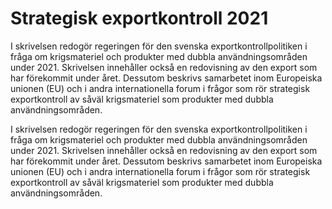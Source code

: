 # Strategisk exportkontroll 2021

I skrivelsen redogör regeringen för den svenska exportkontrollpolitiken i
fråga om krigsmateriel och produkter med dubbla användningsområden
under 2021. Skrivelsen innehåller också en redovisning av den export som
har förekommit under året. Dessutom beskrivs samarbetet inom
Europeiska unionen (EU) och i andra internationella forum i frågor som
rör strategisk exportkontroll av såväl krigsmateriel som produkter med
dubbla användningsområden.

I skrivelsen redogör regeringen för den svenska exportkontrollpolitiken i
fråga om krigsmateriel och produkter med dubbla användningsområden
under 2021. Skrivelsen innehåller också en redovisning av den export som
har förekommit under året. Dessutom beskrivs samarbetet inom
Europeiska unionen (EU) och i andra internationella forum i frågor som
rör strategisk exportkontroll av såväl krigsmateriel som produkter med
dubbla användningsområden.

